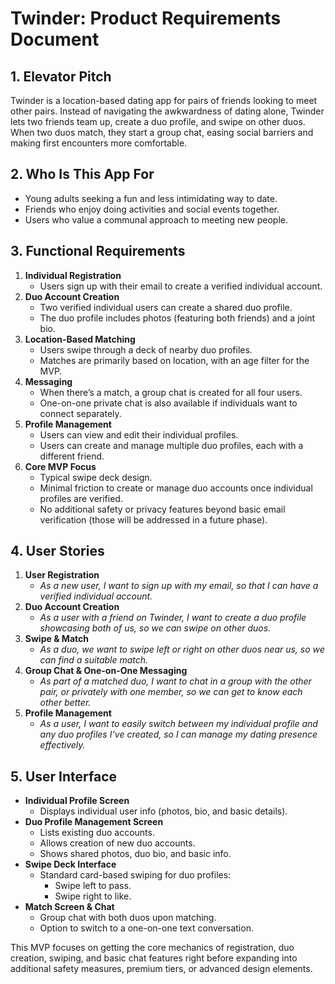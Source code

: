 # Twinder: Product Requirements Document

## 1. Elevator Pitch
Twinder is a location-based dating app for pairs of friends looking to meet other pairs. Instead of navigating the awkwardness of dating alone, Twinder lets two friends team up, create a duo profile, and swipe on other duos. When two duos match, they start a group chat, easing social barriers and making first encounters more comfortable.

## 2. Who Is This App For
- Young adults seeking a fun and less intimidating way to date.  
- Friends who enjoy doing activities and social events together.  
- Users who value a communal approach to meeting new people.

## 3. Functional Requirements
1. **Individual Registration**  
   - Users sign up with their email to create a verified individual account.
2. **Duo Account Creation**  
   - Two verified individual users can create a shared duo profile.  
   - The duo profile includes photos (featuring both friends) and a joint bio.
3. **Location-Based Matching**  
   - Users swipe through a deck of nearby duo profiles.  
   - Matches are primarily based on location, with an age filter for the MVP.
4. **Messaging**  
   - When there’s a match, a group chat is created for all four users.  
   - One-on-one private chat is also available if individuals want to connect separately.
5. **Profile Management**  
   - Users can view and edit their individual profiles.  
   - Users can create and manage multiple duo profiles, each with a different friend.
6. **Core MVP Focus**  
   - Typical swipe deck design.  
   - Minimal friction to create or manage duo accounts once individual profiles are verified.  
   - No additional safety or privacy features beyond basic email verification (those will be addressed in a future phase).

## 4. User Stories
1. **User Registration**  
   - *As a new user, I want to sign up with my email, so that I can have a verified individual account.*
2. **Duo Account Creation**  
   - *As a user with a friend on Twinder, I want to create a duo profile showcasing both of us, so we can swipe on other duos.*
3. **Swipe & Match**  
   - *As a duo, we want to swipe left or right on other duos near us, so we can find a suitable match.*
4. **Group Chat & One-on-One Messaging**  
   - *As part of a matched duo, I want to chat in a group with the other pair, or privately with one member, so we can get to know each other better.*
5. **Profile Management**  
   - *As a user, I want to easily switch between my individual profile and any duo profiles I’ve created, so I can manage my dating presence effectively.*

## 5. User Interface
- **Individual Profile Screen**  
  - Displays individual user info (photos, bio, and basic details).
- **Duo Profile Management Screen**  
  - Lists existing duo accounts.  
  - Allows creation of new duo accounts.  
  - Shows shared photos, duo bio, and basic info.
- **Swipe Deck Interface**  
  - Standard card-based swiping for duo profiles:  
    - Swipe left to pass.  
    - Swipe right to like.
- **Match Screen & Chat**  
  - Group chat with both duos upon matching.  
  - Option to switch to a one-on-one text conversation.

This MVP focuses on getting the core mechanics of registration, duo creation, swiping, and basic chat features right before expanding into additional safety measures, premium tiers, or advanced design elements.
